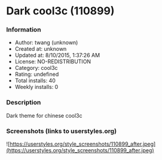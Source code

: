 # Dark cool3c (110899)

### Information
- Author: twang (unknown)
- Created at: unknown
- Updated at: 8/10/2015, 1:37:26 AM
- License: NO-REDISTRIBUTION
- Category: cool3c
- Rating: undefined
- Total installs: 40
- Weekly installs: 0


### Description
Dark theme for chinese cool3c


### Screenshots (links to userstyles.org)
![https://userstyles.org/style_screenshots/110899_after.jpeg](https://userstyles.org/style_screenshots/110899_after.jpeg)



